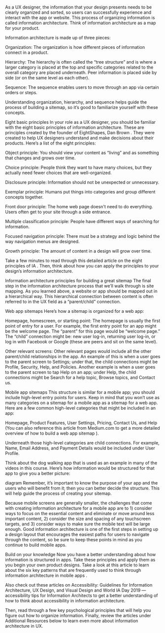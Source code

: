 As a UX designer, the information that your design presents needs to be clearly organized and sorted, so users can successfully experience and interact with the app or website. This process of organizing information is called information architecture. Think of information architecture as a map for your product. 

Information architecture is made up of three pieces:

Organization: The organization is how different pieces of information connect in a product.

Hierarchy: The hierarchy is often called the “tree structure” and is where a larger category is placed at the top and specific categories related to the overall category are placed underneath. Peer information is placed side by side (or on the same level as each other).

Sequence: The sequence enables users to move through an app via certain orders or steps.

Understanding organization, hierarchy, and sequence helps guide the process of building a sitemap, so it’s good to familiarize yourself with these concepts.

Eight basic principles
In your role as a UX designer, you should be familiar with the eight basic principles of information architecture. These are principles created by the founder of EightShapes, 
Dan Brown
. They were created to help UX designers understand and make decisions about their products. Here’s a list of the eight principles:

Object principle: You should view your content as “living” and as something that changes and grows over time.

Choice principle: People think they want to have many choices, but they actually need fewer choices that are well-organized.

Disclosure principle: Information should not be unexpected or unnecessary.

Exemplar principle: Humans put things into categories and group different concepts together.

Front door principle: The home web page doesn't need to do everything. Users often get to your site through a side entrance.

Multiple classification principle: People have different ways of searching for information.

Focused navigation principle: There must be a strategy and logic behind the way navigation menus are designed.

Growth principle: The amount of content in a design will grow over time.

Take a few minutes to read through this detailed 
article on the eight principles of IA
. Then, think about how you can apply the principles to your design’s information architecture.

Information architecture principles for building a great sitemap
The final step in the information architecture process that we’ll walk through is site mapping. As you learned above, a website or app should be mapped out in a hierarchical way. This hierarchical connection between content is often referred to in the UX field as a “parent/child” connection. 

Web app sitemaps
Here’s how a sitemap is organized for a web app:

Homepage, homescreen, or starting point: The homepage is usually the first point of entry for a user. For example, the first entry point for an app might be the welcome page. The “parent” for this page would be “welcome page.” The “child” connection might be: new user log-in, returning user log-in, or log in with Facebook or Google (these are peers and sit on the same level).

Other relevant screens: Other relevant pages would include all the other parent/child relationships in the app. An example of this is when a user goes to the parent screen to Settings; under that, the child connections might be Profile, Security, Help, and Policies. Another example is when a user goes to the parent screen to tap Help on an app; under Help, the child connections might be Search for a help topic, Browse topics, and Contact us. 

Mobile app sitemaps
This structure is similar for a mobile app; you should include high-level entry points for users. Keep in mind that you won’t use as many categories on a sitemap for a mobile app as a sitemap for a web app. Here are a few common high-level categories that might be included in an app:

Homepage, Product Features, User Settings, Pricing, Contact Us, and Help (You can also reference this article from Medium.com to get a more detailed overview of 
how to build a web app sitemap
).

Underneath those high-level categories are child connections. For example, Name, Email Address, and Payment Details would be included under User Profile. 

Think about the dog walking app that is used as an example in many of the videos in this course. Here’s how information would be structured for that app to give you a better picture:

diagram
Remember, it’s important to know the purpose of your app and the users who will benefit from it; then you can better decide the structure. This will help guide the process of creating your sitemap.

Because mobile screens are generally smaller, the challenges that come with creating information architecture for a mobile app are to 1) consider ways to focus on the essential content and eliminate or move around less important content, 2) consider the size and spacing of any touchscreen targets, and 3) consider ways to make sure the mobile text will be large enough. Good information architecture is one of the first steps in setting up a design layout that encourages the easiest paths for users to navigate through the content, so be sure to keep these points in mind as you continue to build mobile apps.

Build on your knowledge
Now you have a better understanding about how information is structured in apps. Take these principles and apply them as you begin your own product designs. Take a look at this article to learn about 
the six key patterns that are frequently used to think through information architecture in mobile apps
. 

Also check out these articles on 
Accessibility: Guidelines for Information Architecture, UX Design, and Visual Design
 and 
World IA Day 2019 — accessibility tips for Information Architects
 to get a better understanding of how to think about accessibility in information architecture. 

Then, read through a few key 
psychological principles
 that will help you figure out how to organize information. Finally, review the articles under Additional Resources below to learn even more about information architecture in UX.